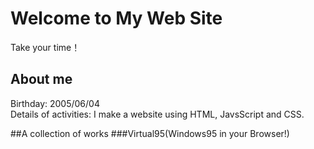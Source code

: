 # Welcome to My Web Site
Take your time！

## About me
Birthday: 2005/06/04<br>
Details of activities: I make a website using HTML, JavsScript and CSS.

##A collection of works
###Virtual95(Windows95 in your Browser!)
<iframe src="https://bing.com>

